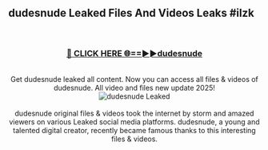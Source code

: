 ## dudesnude Leaked Files And Videos Leaks #ilzk
<br>
<div align="center">
<h3><a href="https://watchclip.my.id/dudesnude" rel="nofollow">🔴 CLICK HERE 🌐==►►dudesnude</a></h3>
<br>
Get dudesnude leaked all content. Now you can access all files & videos of dudesnude. All video and files new update 2025!
<br>
<a href="https://watchclip.my.id/dudesnude" rel="nofollow" data-target="animated-image.originalLink"><img src="https://i.ibb.co.com/WyWwxjT/player-gif2.gif" alt="dudesnude Leaked" style="max-width: 100%; display: inline-block;" data-target="animated-image.originalImage"></a>
<br><br>
dudesnude original files & videos took the internet by storm and amazed viewers on various Leaked social media platforms. dudesnude, a young and talented digital creator, recently became famous thanks to this interesting files & videos.
</div>
<br>
